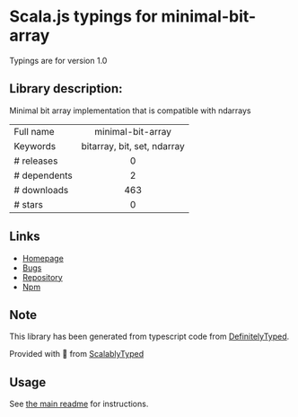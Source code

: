 
# Scala.js typings for minimal-bit-array

Typings are for version 1.0

## Library description:
Minimal bit array implementation that is compatible with ndarrays

|                    |                 |
| ------------------ | :-------------: |
| Full name          | minimal-bit-array |
| Keywords           | bitarray, bit, set, ndarray |
| # releases         | 0 |
| # dependents       | 2 |
| # downloads        | 463 |
| # stars            | 0 |

## Links
- [Homepage](https://github.com/mikolalysenko/minimal-bit-array)
- [Bugs](https://github.com/mikolalysenko/minimal-bit-array/issues)
- [Repository](https://github.com/mikolalysenko/minimal-bit-array)
- [Npm](https://www.npmjs.com/package/minimal-bit-array)
    


## Note
This library has been generated from typescript code from [DefinitelyTyped](https://definitelytyped.org).

Provided with :purple_heart: from [ScalablyTyped](https://github.com/oyvindberg/ScalablyTyped)

## Usage
See [the main readme](../../readme.md) for instructions.



